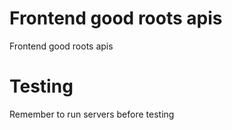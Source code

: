 # Frontend good roots apis

Frontend good roots apis

# Testing

Remember to run servers before testing
